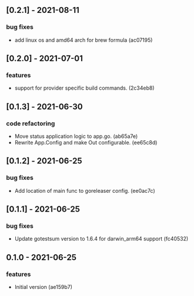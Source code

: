 
<a name="0.2.1"></a>
## [0.2.1] - 2021-08-11
### bug fixes
- add linux os and amd64 arch for brew formula (ac07195)


<a name="0.2.0"></a>
## [0.2.0] - 2021-07-01
### features
- support for provider specific build commands. (2c34eb8)


<a name="0.1.3"></a>
## [0.1.3] - 2021-06-30
### code refactoring
- Move status application logic to app.go. (ab65a7e)
- Rewrite App.Config and make Out configurable. (ee65c8d)


<a name="0.1.2"></a>
## [0.1.2] - 2021-06-25
### bug fixes
- Add location of main func to goreleaser config. (ee0ac7c)


<a name="0.1.1"></a>
## [0.1.1] - 2021-06-25
### bug fixes
- Update gotestsum version to 1.6.4 for darwin_arm64 support (fc40532)


<a name="0.1.0"></a>
## 0.1.0 - 2021-06-25
### features
- Initial version (ae159b7)

